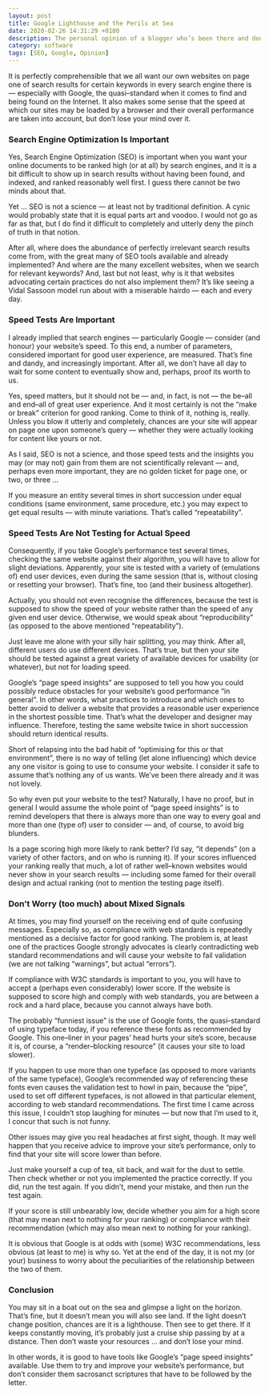 ```yaml
---
layout: post
title: Google Lighthouse and the Perils at Sea
date: 2020-02-26 14:31:29 +0100
description: The personal opinion of a blogger who’s been there and done that … and returned home safely.
category: software
tags: [SEO, Google, Opinion]
---
```

It is perfectly comprehensible that we all want our own websites on page one of search results for certain keywords in every search engine there is — especially with Google, the quasi–standard when it comes to find and being found on the Internet. It also makes some sense that the speed at which our sites may be loaded by a browser and their overall performance are taken into account, but don’t lose your mind over it.<!--more-->

### Search Engine Optimization Is Important

Yes, Search Engine Optimization (<abbr>SEO</abbr>) is important when you want your online documents to be ranked high (or at all) by search engines, and it is a bit difficult to show up in search results without having been found, and indexed, and ranked reasonably well first. I guess there cannot be two minds about that.

Yet … <abbr>SEO</abbr> is not a science — at least not by traditional definition. A cynic would probably state that it is equal parts art and voodoo. I would not go as far as that, but I do find it difficult to completely and utterly deny the pinch of truth in that notion.

After all, where does the abundance of perfectly irrelevant search results come from, with the great many of <abbr>SEO</abbr> tools available and already implemented? And where are the many excellent websites, when we search for relevant keywords? And, last but not least, why is it that websites advocating certain practices do not also implement them? It’s like seeing a Vidal Sassoon model run about with a miserable hairdo — each and every day.  

### Speed Tests Are Important

I already implied that search engines — particularly Google — consider (and honour) your website’s speed. To this end, a number of parameters, considered important for good user experience, are measured. That’s fine and dandy, and increasingly important. After all, we don’t have all day to wait for some content to eventually show and, perhaps, proof its worth to us.

Yes, speed matters, but it should not be — and, in fact, is not — the be–all and end–all of great user experience. And it most certainly is not the “make or break” criterion for good ranking. Come to think of it, nothing is, really. Unless you blow it utterly and completely, chances are your site will appear on page one upon someone’s query — whether they were actually looking for content like yours or not.

As I said, <abbr>SEO</abbr> is not a science, and those speed tests and the insights you may (or may not) gain from them are not scientifically relevant — and, perhaps even more important, they are no golden ticket for page one, or two, or three …

If you measure an entity several times in short succession under equal conditions (same environment, same procedure, <abbr>etc.</abbr>) you may expect to get equal results — with minute variations. That’s called “repeatability”.

### Speed Tests Are Not Testing for Actual Speed

Consequently, if you take Google’s performance test several times, checking the same website against their algorithm, you will have to allow for slight deviations. Apparently, your site is tested with a variety of (emulations of) end user devices, even during the same session (that is, without closing or resetting your browser). That’s fine, too (and their business altogether).

Actually, you should not even recognise the differences, because the test is supposed to show the speed of your website rather than the speed of any given end user device. Otherwise, we would speak about “reproducibility” (as opposed to the above mentioned “repeatability”).

Just leave me alone with your silly hair splitting, you may think. After all, different users do use different devices. That’s true, but then your site should be tested against a great variety of available devices for usability (or whatever), but not for loading speed.

Google’s “page speed insights” are supposed to tell you how you could possibly reduce obstacles for your website’s good performance “in general”. In other words, what practices to introduce and which ones to better avoid to deliver a website that provides a reasonable user experience in the shortest possible time. That’s what the developer and designer may influence. Therefore, testing the same website twice in short succession should return identical results.

Short of relapsing into the bad habit of “optimising for this or that environment”, there is no way of telling (let alone influencing) which device any one visitor is going to use to consume your website. I consider it safe to assume that’s nothing any of us wants. We’ve been there already and it was not lovely.

So why even put your website to the test? Naturally, I have no proof, but in general I would assume the whole point of “page speed insights” is to remind developers that there is always more than one way to every goal and more than one (type of) user to consider — and, of course, to avoid big blunders.

Is a page scoring high more likely to rank better? I’d say, “it depends” (on a variety of other factors, and on who is running it). If your scores influenced your ranking really that much, a lot of rather well–known websites would never show in your search results — including some famed for their overall design and actual ranking (not to mention the testing page itself).

### Don’t Worry (too much) about Mixed Signals

At times, you may find yourself on the receiving end of quite confusing messages. Especially so, as compliance with web standards is repeatedly mentioned as a decisive factor for good ranking. The problem is, at least one of the practices Google strongly advocates is clearly contradicting web standard recommendations and will cause your website to fail validation (we are not talking “warnings”, but actual “errors”).

If compliance with <abbr>W3C</abbr> standards is important to you, you will have to accept a (perhaps even considerably) lower score. If the website is supposed to score high and comply with web standards, you are between a rock and a hard place, because you cannot always have both.

The probably “funniest issue” is the use of Google fonts, the quasi–standard of using typeface today, if you reference these fonts as recommended by Google. This one–liner in your pages’ head hurts your site’s score, because it is, of course, a “render–blocking resource” (it causes your site to load slower).

If you happen to use more than one typeface (as opposed to more variants of the same typeface), Google’s recommended way of referencing these fonts even causes the validation test to howl in pain, because the “pipe”, used to set off different typefaces, is not allowed in that particular element, according to web standard recommendations. The first time I came across this issue, I couldn’t stop laughing for minutes — but now that I’m used to it, I concur that such is not funny.

Other issues may give you real headaches at first sight, though. It may well happen that you receive advice to improve your site’s performance, only to find that your site will score lower than before.

Just make yourself a cup of tea, sit back, and wait for the dust to settle. Then check whether or not you implemented the practice correctly. If you did, run the test again. If you didn’t, mend your mistake, and then run the test again.

If your score is still unbearably low, decide whether you aim for a high score (that may mean next to nothing for your ranking) or compliance with their recommendation (which may also mean next to nothing for your ranking).

It is obvious that Google is at odds with (some) <abbr>W3C</abbr> recommendations, less obvious (at least to me) is why so. Yet at the end of the day, it is not my (or your) business to worry about the peculiarities of the relationship between the two of them.

### Conclusion

You may sit in a boat out on the sea and glimpse a light on the horizon. That’s fine, but it doesn’t mean you will also see land. If the light doesn’t change position, chances are it is a lighthouse. Then see to get there. If it keeps constantly moving, it’s probably just a cruise ship passing by at a distance. Then don’t waste your resources … and don’t lose your mind.

In other words, it is good to have tools like Google’s “page speed insights” available. Use them to try and improve your website’s performance, but don’t consider them sacrosanct scriptures that have to be followed by the letter.
